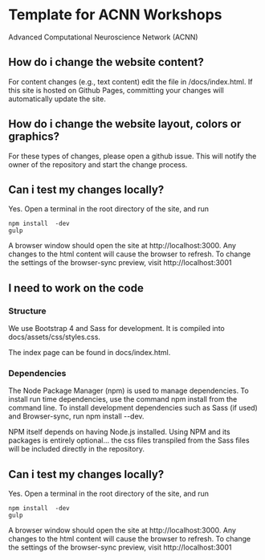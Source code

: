 # Template for ACNN Workshops

Advanced Computational Neuroscience Network (ACNN)

## How do i change the website content?
For content changes (e.g., text content) edit the file in /docs/index.html. If this site is hosted on Github Pages, committing your changes will automatically update the site.

## How do i change the website layout, colors or graphics?
For these types of changes, please open a github issue. This will notify the owner of the repository and start the change process.

## Can i test my changes locally?
Yes. Open a terminal in the root directory of the site, and run
```
npm install  -dev
gulp
```
A browser window should open the site at http://localhost:3000. Any changes to the html content will cause the browser to refresh. To change the settings of the browser-sync preview, visit http://localhost:3001

## I need to work on the code

### Structure
We use Bootstrap 4 and Sass for development. It is compiled into docs/assets/css/styles.css.

The index page can be found in docs/index.html.

### Dependencies

The Node Package Manager (npm) is used to manage dependencies. To install run time dependencies, use the command npm install from the command line. To install development dependencies such as Sass (if used) and Browser-sync, run npm install --dev.

NPM itself depends on having Node.js installed. Using NPM and its packages is entirely optional... the css files transpiled from the Sass files will be included directly in the repository.

## Can i test my changes locally?
Yes. Open a terminal in the root directory of the site, and run
```
npm install  -dev
gulp
```
A browser window should open the site at http://localhost:3000. Any changes to the html content will cause the browser to refresh. To change the settings of the browser-sync preview, visit http://localhost:3001
